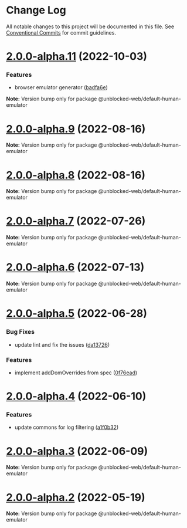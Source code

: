 # Change Log

All notable changes to this project will be documented in this file.
See [Conventional Commits](https://conventionalcommits.org) for commit guidelines.

# [2.0.0-alpha.11](https://github.com/unblocked-web/unblocked/compare/v2.0.0-alpha.10...v2.0.0-alpha.11) (2022-10-03)


### Features

* browser emulator generator ([badfa6e](https://github.com/unblocked-web/unblocked/commit/badfa6ed2397c2dd1dfcff78bd44cc5adca6a130))







**Note:** Version bump only for package @unblocked-web/default-human-emulator





# [2.0.0-alpha.9](https://github.com/unblocked-web/unblocked/compare/v2.0.0-alpha.8...v2.0.0-alpha.9) (2022-08-16)

**Note:** Version bump only for package @unblocked-web/default-human-emulator





# [2.0.0-alpha.8](https://github.com/unblocked-web/unblocked/compare/v2.0.0-alpha.7...v2.0.0-alpha.8) (2022-08-16)

**Note:** Version bump only for package @unblocked-web/default-human-emulator





# [2.0.0-alpha.7](https://github.com/unblocked-web/unblocked/compare/v2.0.0-alpha.6...v2.0.0-alpha.7) (2022-07-26)

**Note:** Version bump only for package @unblocked-web/default-human-emulator





# [2.0.0-alpha.6](https://github.com/unblocked-web/unblocked/compare/v2.0.0-alpha.5...v2.0.0-alpha.6) (2022-07-13)

**Note:** Version bump only for package @unblocked-web/default-human-emulator





# [2.0.0-alpha.5](https://github.com/unblocked-web/unblocked/compare/v2.0.0-alpha.4...v2.0.0-alpha.5) (2022-06-28)


### Bug Fixes

* update lint and fix the issues ([da13726](https://github.com/unblocked-web/unblocked/commit/da13726fa4bd6791e1c9f3a32580dea09bd89572))


### Features

* implement addDomOverrides from spec ([0f76ead](https://github.com/unblocked-web/unblocked/commit/0f76eadea61c16d40e14ffceeec276a4b65c0071))





# [2.0.0-alpha.4](https://github.com/unblocked-web/unblocked/compare/v2.0.0-alpha.3...v2.0.0-alpha.4) (2022-06-10)


### Features

* update commons for log filtering ([a1f0b32](https://github.com/unblocked-web/unblocked/commit/a1f0b3273144250aaa72f6950e76db016a5d074f))





# [2.0.0-alpha.3](https://github.com/unblocked-web/unblocked/compare/v2.0.0-alpha.1...v2.0.0-alpha.3) (2022-06-09)

**Note:** Version bump only for package @unblocked-web/default-human-emulator





# [2.0.0-alpha.2](https://github.com/unblocked-web/unblocked/compare/v2.0.0-alpha.1...v2.0.0-alpha.2) (2022-05-19)

**Note:** Version bump only for package @unblocked-web/default-human-emulator
